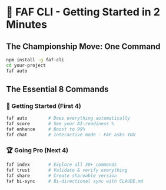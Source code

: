 # 🚀 FAF CLI - Getting Started in 2 Minutes

## The Championship Move: One Command
```bash
npm install -g faf-cli
cd your-project
faf auto
```

## The Essential 8 Commands

### 🏁 Getting Started (First 4)
```bash
faf auto        # Does everything automatically
faf score       # See your AI-readiness %
faf enhance     # Boost to 99%
faf chat        # Interactive mode - FAF asks YOU
```

### 🏆 Going Pro (Next 4)
```bash
faf index       # Explore all 30+ commands
faf trust       # Validate & verify everything
faf share       # Create shareable version
faf bi-sync     # Bi-directional sync with CLAUDE.md
```